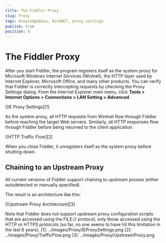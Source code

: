 ```yaml
---
title: The Fiddler Proxy
slug: Proxy
tags: KnowledgeBase, WinINET, proxy settings
publish: true
position: 8
---
```


The Fiddler Proxy
=================

After you start Fiddler, the program registers itself as the system proxy for Microsoft Windows Internet Services (WinInet), the HTTP layer used by Internet Explorer, Microsoft Office, and many other products. You can verify that Fiddler is correctly intercepting requests by checking the Proxy Settings dialog. From the Internet Explorer main menu, click **Tools > Internet Options > Connections > LAN Setting > Advanced**.

![IE Proxy Settings][1]

As the system proxy, all HTTP requests from WinInet flow through Fiddler before reaching the target Web servers. Similarly, all HTTP responses flow through Fiddler before being returned to the client application.

![HTTP Traffic Flow][2]

When you close Fiddler, it unregisters itself as the system proxy before shutting down.

Chaining to an Upstream Proxy
-----------------------------

All current versions of Fiddler support chaining to upstream proxies (either autodetected or manually specified).

The result is an architecture like this: 

 ![Upstream Proxy Architecture][3]

Note that Fiddler does not support upstream proxy configuration scripts that are accessed using the FILE:// protocol, only those accessed using the HTTP or HTTPS protocols (so far, no one seems to have hit this limitation in the last 6 years).
[1]: ../images/Proxy/IEProxySettings.png
[2]: ../images/Proxy/TrafficFlow.png
[3]: ../images/Proxy/UpstreamProxy.png
